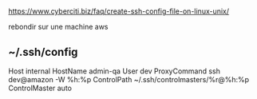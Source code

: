 #
https://www.cyberciti.biz/faq/create-ssh-config-file-on-linux-unix/

rebondir sur une machine aws
## ~/.ssh/config ##
Host internal
  HostName admin-qa
  User dev
  ProxyCommand ssh dev@amazon -W %h:%p
  ControlPath ~/.ssh/controlmasters/%r@%h:%p
  ControlMaster auto